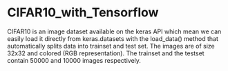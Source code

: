 # CIFAR10_with_Tensorflow
CIFAR10 is an image dataset available on the keras API which mean we can easily load it directly from keras.datasets with the load_data() method that automatically splits data into trainset and test set.  The images are of size 32x32 and colored (RGB representation). The trainset and the testset contain 50000 and 10000 images respectively.
